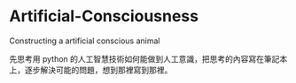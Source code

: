 # Artificial-Consciousness
Constructing a artificial conscious animal

先思考用 python 的人工智慧技術如何能做到人工意識，把思考的內容寫在筆記本上，逐步解決可能的問題，想到那裡寫到那裡。
